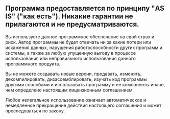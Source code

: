 ## Программа предоставляется по принципу "AS IS" ("как есть"). Никакие гарантии не прилагаются и не предусматриваются.
Вы используете данное программное  обеспечение на свой страх и риск. 
Автор программы не будет отвечать ни за какие потери или искажения данных, нарушения работоспособности других программ и системы, 
а также за любую упущенную выгоду в процессе использования или неправильного использования данного программного продукта.

Вы не можете создавать новые версии, продавать, изменять, декомпилировать, 
дизассемблировать, изучать код программы другими способами и использовать программу и ее компоненты иначе, 
чем определено настоящим лицензионным соглашением. 

Любое нелегальное  использование означает автоматическое 
и немедленное прекращение действия настоящего соглашения и может преследоваться по закону.
